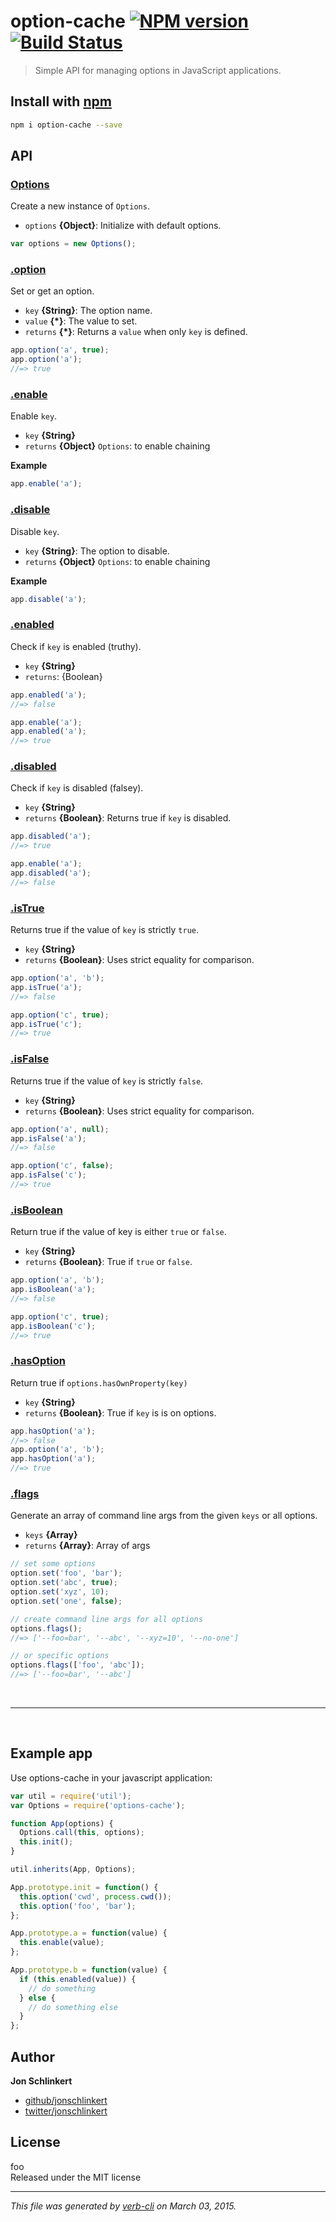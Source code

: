 # option-cache [![NPM version](https://badge.fury.io/js/option-cache.svg)](http://badge.fury.io/js/option-cache)  [![Build Status](https://travis-ci.org/.svg)](https://travis-ci.org/) 

> Simple API for managing options in JavaScript applications.

## Install with [npm](npmjs.org)

```bash
npm i option-cache --save
```

## API
### [Options](./index.js#L25)

Create a new instance of `Options`.

* `options` **{Object}**: Initialize with default options.    

```js
var options = new Options();
```

### [.option](./index.js#L44)

Set or get an option.

* `key` **{String}**: The option name.    
* `value` **{*}**: The value to set.    
* `returns` **{*}**: Returns a `value` when only `key` is defined.  

```js
app.option('a', true);
app.option('a');
//=> true
```

### [.enable](./index.js#L71)

Enable `key`.

* `key` **{String}**    
* `returns` **{Object}** `Options`: to enable chaining  

**Example**

```js
app.enable('a');
```

### [.disable](./index.js#L89)

Disable `key`.

* `key` **{String}**: The option to disable.    
* `returns` **{Object}** `Options`: to enable chaining  

**Example**

```js
app.disable('a');
```

### [.enabled](./index.js#L110)

Check if `key` is enabled (truthy).

* `key` **{String}**    
* `returns`: {Boolean}  

```js
app.enabled('a');
//=> false

app.enable('a');
app.enabled('a');
//=> true
```

### [.disabled](./index.js#L131)

Check if `key` is disabled (falsey).

* `key` **{String}**    
* `returns` **{Boolean}**: Returns true if `key` is disabled.  

```js
app.disabled('a');
//=> true

app.enable('a');
app.disabled('a');
//=> false
```

### [.isTrue](./index.js#L153)

Returns true if the value of `key` is strictly `true`.

* `key` **{String}**    
* `returns` **{Boolean}**: Uses strict equality for comparison.  

```js
app.option('a', 'b');
app.isTrue('a');
//=> false

app.option('c', true);
app.isTrue('c');
//=> true
```

### [.isFalse](./index.js#L175)

Returns true if the value of `key` is strictly `false`.

* `key` **{String}**    
* `returns` **{Boolean}**: Uses strict equality for comparison.  

```js
app.option('a', null);
app.isFalse('a');
//=> false

app.option('c', false);
app.isFalse('c');
//=> true
```

### [.isBoolean](./index.js#L198)

Return true if the value of key is either `true` or `false`.

* `key` **{String}**    
* `returns` **{Boolean}**: True if `true` or `false`.  

```js
app.option('a', 'b');
app.isBoolean('a');
//=> false

app.option('c', true);
app.isBoolean('c');
//=> true
```

### [.hasOption](./index.js#L218)

Return true if `options.hasOwnProperty(key)`

* `key` **{String}**    
* `returns` **{Boolean}**: True if `key` is is on options.  

```js
app.hasOption('a');
//=> false
app.option('a', 'b');
app.hasOption('a');
//=> true
```

### [.flags](./index.js#L247)

Generate an array of command line args from the given `keys` or all options.

* `keys` **{Array}**    
* `returns` **{Array}**: Array of args  

```js
// set some options
option.set('foo', 'bar');
option.set('abc', true);
option.set('xyz', 10);
option.set('one', false);

// create command line args for all options
options.flags();
//=> ['--foo=bar', '--abc', '--xyz=10', '--no-one']

// or specific options
options.flags(['foo', 'abc']);
//=> ['--foo=bar', '--abc']
```


<br>

***

<br>

## Example app

Use options-cache in your javascript application:

```js
var util = require('util');
var Options = require('options-cache');

function App(options) {
  Options.call(this, options);
  this.init();
}

util.inherits(App, Options);

App.prototype.init = function() {
  this.option('cwd', process.cwd());
  this.option('foo', 'bar');
};

App.prototype.a = function(value) {
  this.enable(value);
};

App.prototype.b = function(value) {
  if (this.enabled(value)) {
    // do something
  } else {
    // do something else
  }
};
```

## Author

**Jon Schlinkert**
 
+ [github/jonschlinkert](https://github.com/jonschlinkert)
+ [twitter/jonschlinkert](http://twitter.com/jonschlinkert) 

## License
foo  
Released under the MIT license

***

_This file was generated by [verb-cli](https://github.com/assemble/verb-cli) on March 03, 2015._
